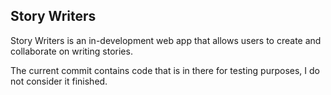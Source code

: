## Story Writers

Story Writers is an in-development web app that allows users to create and collaborate on writing stories.

The current commit contains code that is in there for testing purposes, I do not consider it finished.
